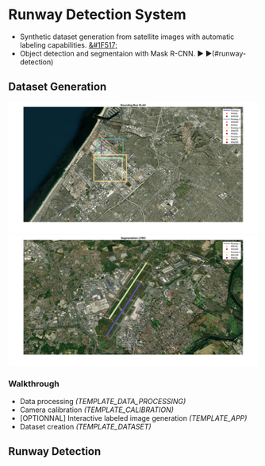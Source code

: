 # Runway Detection System 
 - Synthetic dataset generation from satellite images with automatic labeling capabilities. [&#1F517;](#dataset-generation)
 - Object detection and segmentaion with Mask R-CNN. &#9658; &#9658;(#runway-detection)

## Dataset Generation 
![Object detection](Dataset_Generator/Media/demo_localization.png)
![Instance segmentation](Dataset_Generator/Media/demo_segmentation.png)

### Walkthrough 
* Data processing *(TEMPLATE_DATA_PROCESSING)*
* Camera calibration *(TEMPLATE_CALIBRATION)*
* [OPTIONNAL] Interactive labeled image generation *(TEMPLATE_APP)*
* Dataset creation *(TEMPLATE_DATASET)*

## Runway Detection
